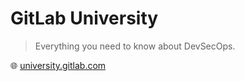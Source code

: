 # GitLab University

> Everything you need to know about DevSecOps.

🌐 [university.gitlab.com](https://university.gitlab.com/)
